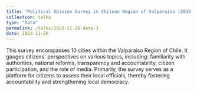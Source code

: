 ```yaml
---
title: "Political Opinion Survey in Chilean Region of Valparaíso (2015 - 2023)"
collection: talks
type: "Data"
permalink: /talks/2023-11-26-data-1
date: 2023-11-26
---
```


This survey encompasses 10 cities within the Valparaiso Region of Chile. It gauges citizens' perspectives on various topics, including: familiarity with authorities, national reforms, transparency and accountability, citizen participation, and the role of media. Primarily, the survey serves as a platform for citizens to assess their local officials, thereby fostering accountability and strengthening local democracy.
